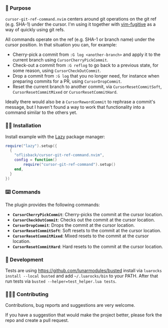 ### :lotus_position: Purpose

`cursor-git-ref-command.nvim` centers around git operations on the git ref (e.g. SHA-1) under the cursor. I'm using it together with [vim-fugitive](https://github.com/tpope/vim-fugitive) as a way of quickly using git refs.

All commands operate on the ref (e.g. SHA-1 or branch name) under the cursor position. In that situation you can, for example:

- Cherry-pick a commit from `:G log <another-branch>` and apply it to the current branch using `CursorCherryPickCommit`.
- Check-out a commit from `:G reflog` to go back to a previous state, for some reason, using `CursorCheckOutCommit`.
- Drop a commit from `:G log` that you no longer need, for instance when preparing commits for a PR, using `CursorDropCommit`.
- Reset the current branch to another commit, via `CursorResetCommitSoft`, `CursorResetCommitMixed` or `CursorResetCommitHard`.

Ideally there would also be a `CursorRewordCommit` to rephrase a commit's message, but I haven't found a way to work that functionality into a command similar to the others yet.

### :mechanic: Installation

Install example with the [Lazy](https://github.com/folke/lazy.nvim) package manager:

```lua
require("lazy").setup({
  {
    "oflisback/cursor-git-ref-command.nvim",
	config = function()
		require("cursor-git-ref-command").setup()
	end,
  }
})
```

### :keyboard: Commands

The plugin provides the following commands:

- **`CursorCherryPickCommit`**: Cherry-picks the commit at the cursor location.
- **`CursorCheckOutCommit`**: Checks out the commit at the cursor location.
- **`CursorDropCommit`**: Drops the commit at the cursor location.
- **`CursorResetCommitSoft`**: Soft resets to the commit at the cursor location.
- **`CursorResetCommitMixed`**: Mixed resets to the commit at the cursor location.
- **`CursorResetCommitHard`**: Hard resets to the commit at the cursor location.

### :test_tube: Development

Tests are using https://github.com/lunarmodules/busted install via `luarocks install --local busted` and add `~/.luarocks/bin` to your PATH. After that run tests via `busted --helper=test_helper.lua tests`.

### :people_holding_hands: Contributing

Contributions, bug reports and suggestions are very welcome.

If you have a suggestion that would make the project better, please fork the repo and create a pull request.
